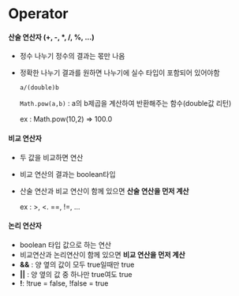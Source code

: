 # Operator

#### 산술 연산자 (+, -, *, /, %, ...)

- 정수 나누기 정수의 결과는 몫만 나옴

- 정확한 나누기 결과를 원하면 나누기에 실수 타입이 포함되어 있어야함

  `a/(double)b`

  `Math.pow(a,b)` : a의 b제곱을 계산하여 반환해주는 함수(double값 리턴)

  	ex : Math.pow(10,2)  => 100.0

#### 비교 연산자

- 두 값을 비교하면 연산

- 비교 연산의 결과는 boolean타입

- 산술 연산과 비교 연산이 함께 있으면 **산술 연산을 먼저 계산**

  ex : >, <. ==, !=, ...

#### 논리 연산자

- boolean 타입 값으로 하는 연산
- 비교연산과 논리연산이 함께 있으면 **비교 연산을 먼저 계산**
- **&&** :  양 옆의 값이 모두 true일때만 true
- **||** : 양 옆의 값 중 하나만 true여도 true
- **!**:  !true = false, !false = true

